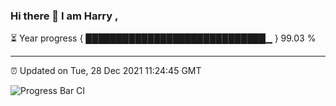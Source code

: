 ### Hi there 👋 I am Harry , 

⏳ Year progress { █████████████████████████████▁ } 99.03 %

---

⏰ Updated on Tue, 28 Dec 2021 11:24:45 GMT

![Progress Bar CI](https://github.com/duykhang68/duykhang68/workflows/Progress%20Bar%20CI/badge.svg)
